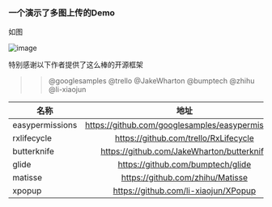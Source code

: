 ### 一个演示了多图上传的Demo

如图

![image](https://github.com/957919019/UploadPic/blob/master/111.gif)

特别感谢以下作者提供了这么棒的开源框架
>> @googlesamples
>> @trello
>> @JakeWharton
>> @bumptech
>> @zhihu 
>> @li-xiaojun

名称|地址
--|:--:
easypermissions | https://github.com/googlesamples/easypermissions
rxlifecycle | https://github.com/trello/RxLifecycle
butterknife | https://github.com/JakeWharton/butterknife
glide | https://github.com/bumptech/glide
matisse | https://github.com/zhihu/Matisse
xpopup | https://github.com/li-xiaojun/XPopup
